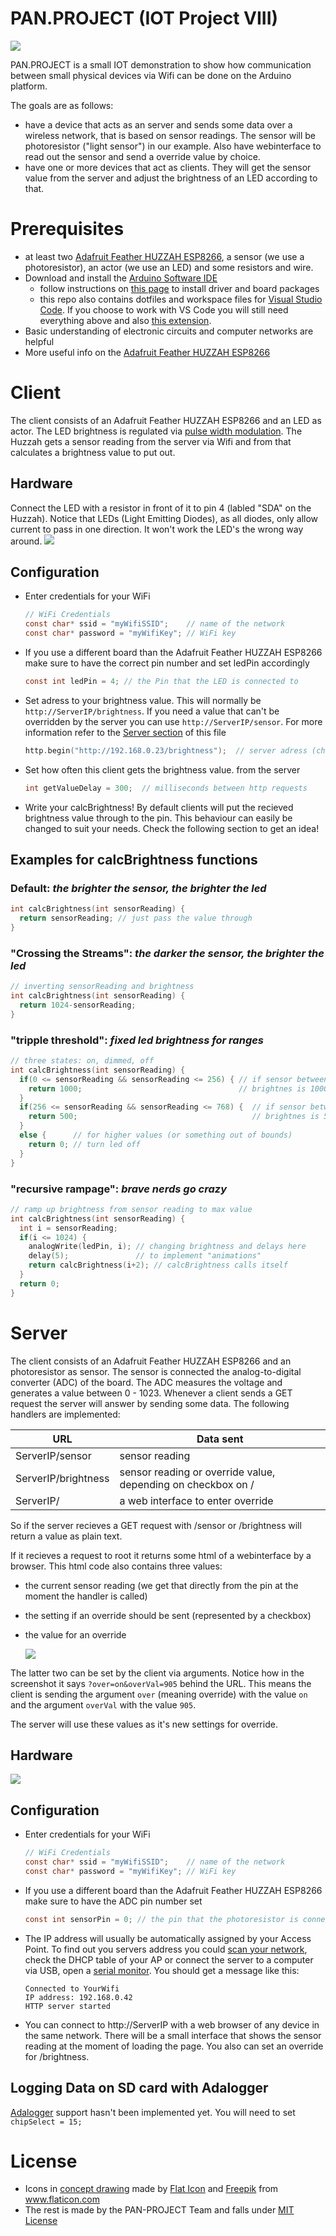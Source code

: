 # PAN.PROJECT (IOT Project VIII)

![](misc/concept-drawing.jpg)

PAN.PROJECT is a small IOT demonstration to show how communication between small physical devices via Wifi can be done on the Arduino platform.

The goals are as follows:
* have a device that acts as an server and sends some data over a wireless network, that is based on sensor readings. The sensor will be photoresistor ("light sensor") in our example. Also have webinterface to read out the sensor and send a override value by choice.
* have one or more devices that act as clients. They will get the sensor value from the server and adjust the brightness of an LED according to that.

# Prerequisites
* at least two [Adafruit Feather HUZZAH ESP8266](https://learn.adafruit.com/adafruit-feather-huzzah-esp8266/overview), a sensor (we use a photoresistor), an actor (we use an LED) and some resistors and wire.
* Download and install the [Arduino Software IDE](https://www.arduino.cc/en/Main/Software)
  * follow instructions on [this page](https://learn.adafruit.com/adafruit-feather-huzzah-esp8266/using-arduino-ide) to install driver and board packages
  * this repo also contains dotfiles and workspace files for [Visual Studio Code](https://code.visualstudio.com/). If you choose to work with VS Code you will still need everything above and also [this extension](https://marketplace.visualstudio.com/items?itemName=vsciot-vscode.vscode-arduino).
* Basic understanding of electronic circuits and computer networks are helpful
* More useful info on the [Adafruit Feather HUZZAH ESP8266](https://learn.adafruit.com/adafruit-feather-huzzah-esp8266/overview)

# Client
The client consists of an Adafruit Feather HUZZAH ESP8266 and an LED as actor. The LED brightness is regulated via [pulse width modulation](https://www.arduino.cc/en/pmwiki.php?n=Reference/AnalogWrite). The Huzzah gets a sensor reading from the server via Wifi and from that calculates a brightness value to put out.

## Hardware
Connect the LED with a resistor in front of it to pin 4 (labled "SDA" on the Huzzah). Notice that LEDs (Light Emitting Diodes), as all diodes, only allow current to pass in one direction. It won't work the LED's the wrong way around.
![](client/client_sketch.png)

## Configuration
* Enter credentials for your WiFi
  ```c
  // WiFi Credentials
  const char* ssid = "myWifiSSID";    // name of the network
  const char* password = "myWifiKey"; // WiFi key
  ```
* If you use a different board than the Adafruit Feather HUZZAH ESP8266 make sure to have the correct pin number and set ledPin accordingly
  ```c
  const int ledPin = 4; // the Pin that the LED is connected to
  ```  
* Set adress to your brightness value. This will normally be `http://ServerIP/brightness`. If you need a value that can't be overridden by the server you can use `http://ServerIP/sensor`. For more information refer to the [Server section](#Server) of this file
  ```c
  http.begin("http://192.168.0.23/brightness");  // server adress (change to your server's address)
  ```
* Set how often this client gets the brightness value. from the server
  ```c
  int getValueDelay = 300;  // milliseconds between http requests
  ```
* Write your calcBrightness! By default clients will put the recieved brightness value through to the pin. This behaviour can easily be changed to suit your needs. Check the following section to get an idea!

## Examples for calcBrightness functions

### Default: _the brighter the sensor, the brighter the led_
  ```c
  int calcBrightness(int sensorReading) {
    return sensorReading; // just pass the value through
  }
  ```

### "Crossing the Streams": _the darker the sensor, the brighter the led_
  ```c
  // inverting sensorReading and brightness
  int calcBrightness(int sensorReading) {
    return 1024-sensorReading;
  }
  ```

### "tripple threshold": _fixed led brightness for ranges_
  ```c
  // three states: on, dimmed, off
  int calcBrightness(int sensorReading) {
    if(0 <= sensorReading && sensorReading <= 256) { // if sensor between 0 - 255
      return 1000;                                   // brightnes is 1000
    }
    if(256 <= sensorReading && sensorReading <= 768) {  // if sensor between 0 - 255
      return 500;                                       // brightnes is 500
    }
    else {      // for higher values (or something out of bounds)
      return 0; // turn led off
    }
  }
  ```

### "recursive rampage": _brave nerds go crazy_
  ```c
  // ramp up brightness from sensor reading to max value
  int calcBrightness(int sensorReading) {
    int i = sensorReading;
    if(i <= 1024) {
      analogWrite(ledPin, i); // changing brightness and delays here
      delay(5);               // to implement "animations"
      return calcBrightness(i+2); // calcBrightness calls itself
    }
    return 0;
  }
  ```


# Server
The client consists of an Adafruit Feather HUZZAH ESP8266 and an photoresistor as sensor. The sensor is connected the analog-to-digital converter (ADC) of the board. The ADC measures the voltage and generates a value between 0 - 1023.
Whenever a client sends a GET request the server will answer by sending some data. The following handlers are implemented:

| URL                 | Data sent      |
| ------------------- | -------------- |
| ServerIP/sensor     | sensor reading | 
| ServerIP/brightness | sensor reading or override value, depending on checkbox on / |
| ServerIP/           | a web interface to enter override |

So if the server recieves a GET request with /sensor or /brightness will return a value as plain text.

If it recieves a request to root it returns some html of a webinterface by a browser. This html code also contains three values:
  * the current sensor reading (we get that directly from the pin at the moment the handler is called)
  * the setting if an override should be sent (represented by a checkbox)
  * the value for an override

    ![](server/screenshot_webinterface.png)

  The latter two can be set by the client via arguments. Notice how in the screenshot it says `?over=on&overVal=905` behind the URL. This means the client is sending the argument `over` (meaning override) with the value `on` and the argument `overVal` with the value `905`.

  The server will use these values as it's new settings for override.

## Hardware
![](server/server_sketch.png)

## Configuration
* Enter credentials for your WiFi
  ```c
  // WiFi Credentials
  const char* ssid = "myWifiSSID";    // name of the network
  const char* password = "myWifiKey"; // WiFi key
  ```
* If you use a different board than the Adafruit Feather HUZZAH ESP8266 make sure to have the ADC pin number set
  ```c
  const int sensorPin = 0; // the pin that the photoresistor is connected to
  ```  
* The IP address will usually be automatically assigned by your Access Point. To find out you servers address you could [scan your network](https://askubuntu.com/a/224567), check the DHCP table of your AP or connect the server to a computer via USB, open a [serial monitor](https://www.arduino.cc/en/Guide/Environment#toc12). You should get a message like this:
  ```
  Connected to YourWifi
  IP address: 192.168.0.42
  HTTP server started
  ```
* You can connect to http://ServerIP with a web browser of any device in the same network. There will be a small interface that shows the sensor reading at the moment of loading the page. You also can set an override for /brightness.


## Logging Data on SD card with Adalogger
[Adalogger](https://learn.adafruit.com/adafruit-feather-m0-adalogger/using-the-sd-card#) support hasn't been implemented yet. You will need to set `chipSelect = 15;`

# License
* Icons in [concept drawing](misc/concept-drawing.jpg) made by [Flat Icon](https://www.flaticon.com/authors/flat-icons) and [Freepik](https://www.flaticon.com/authors/freepik) from www.flaticon.com
* The rest is made by the PAN-PROJECT Team and falls under [MIT License](LICENSE)
